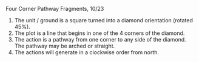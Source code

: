 Four Corner Pathway Fragments, 10/23

1. The unit / ground is a square turned into a diamond orientation (rotated 45%). 
1. The plot is a line that begins in one of the 4 corners of the diamond. 
1. The action is a pathway from one corner to any side of the diamond. The pathway may be arched or straight. 
1. The actions will generate in a clockwise order from north.

